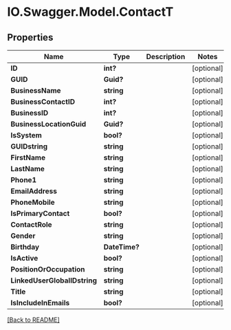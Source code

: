 # IO.Swagger.Model.ContactT
## Properties

Name | Type | Description | Notes
------------ | ------------- | ------------- | -------------
**ID** | **int?** |  | [optional] 
**GUID** | **Guid?** |  | [optional] 
**BusinessName** | **string** |  | [optional] 
**BusinessContactID** | **int?** |  | [optional] 
**BusinessID** | **int?** |  | [optional] 
**BusinessLocationGuid** | **Guid?** |  | [optional] 
**IsSystem** | **bool?** |  | [optional] 
**GUIDstring** | **string** |  | [optional] 
**FirstName** | **string** |  | [optional] 
**LastName** | **string** |  | [optional] 
**Phone1** | **string** |  | [optional] 
**EmailAddress** | **string** |  | [optional] 
**PhoneMobile** | **string** |  | [optional] 
**IsPrimaryContact** | **bool?** |  | [optional] 
**ContactRole** | **string** |  | [optional] 
**Gender** | **string** |  | [optional] 
**Birthday** | **DateTime?** |  | [optional] 
**IsActive** | **bool?** |  | [optional] 
**PositionOrOccupation** | **string** |  | [optional] 
**LinkedUserGlobalIDstring** | **string** |  | [optional] 
**Title** | **string** |  | [optional] 
**IsIncludeInEmails** | **bool?** |  | [optional] 

 [[Back to README]](../README.md)

